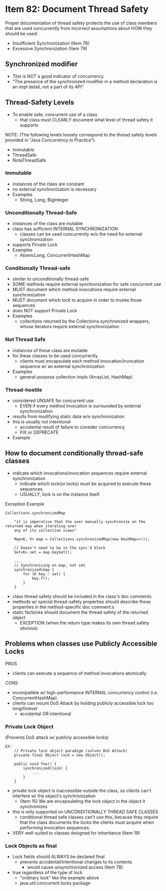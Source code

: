 # Item 82: Document Thread Safety

Proper documentation of thread safety protects the use of class members that are 
used concurrently from incorrect assumptions about HOW they should be used:
- Insufficient Synchronization (Item 78)
- Excessive Synchronization (Item 79)


## Synchronized modifier
- This is NOT a good indicator of concurrency
- "The presence of the synchronized modifier in a method declaration 
is an impl detail, not a part of its API"

## Thread-Safety Levels
- To enable safe, concurrent use of a class
    - that class must CLEARLY document what level of thread safety it supports
    
NOTE: (The following levels loosely correspond to the thread safety levels provided in 
"Java Concurrency in Practice")
- Immutable
- ThreadSafe
- NoteThreadSafe
    
### Immutable
- instances of the class are constant
- no external synchronization is necessary
- Examples
    - String, Long, BigInteger
    
### Unconditionally Thread-Safe
- instances of the class are mutable
- class has sufficient INTERNAL SYNCHRONIZATION
    - classes can be used concurrently w/o the need for external synchronization
- supports Private Lock
- Examples
    - AtomicLong, ConcurrentHashMap
    
### Conditionally Thread-safe
- similar to unconditionally thread-safe
- SOME methods require external synchronization for safe concurrent
use
- MUST document which method invocations require external synchronization
- MUST document which lock to acquire in order to invoke those sequences
- does NOT support Private Lock 
- Examples
    - collections returned by the Collections.synchronized wrappers, 
    whose iterators require external synchronization
    
### Not Thread Safe
- instances of these class are mutable
- for these classes to be used concurrently
    - clients must encapsulate each method invocation/invocation sequence w/ an external synchronization
- Examples
    - general-purpose collection impls (ArrayList, HashMap)
    
### Thread-hostile
- considered UNSAFE for concurrent use
    - EVEN if every method invocation is surrounded by external synchronization
- results from modifying static data w/o synchronization
- this is usually not intentional
    - accidental result of failure to consider concurrency
    - FIX or DEPRECATE
- Example

## How to document conditionally thread-safe classes
- indicate which invocations/invocation sequences require external synchronization
    - indicate which lock(or locks) must be acquired to execute these sequences
    - USUALLY, lock is on the instance itself. 
    
Exception Example

    Collections.synchronizedMap
    
        "it is imperative that the user manually synchronize on the returned map when iterating over
        any of its collection views"
        
        Map<K, V> map = Collections.synchronizedMap(new HashMap<>());
        
        // Doesn't need to be in the sync'd block
        Set<K> set = map.keySet();    
        
        ...
        // Synchronizing on map, not set
        synchronized(map {
            for (K key : set) {
                key.f();
            }
        }
    
- class thread safety should be included in the class's doc comments
- methods w/ special thread-safety properties should describe these properties in the method-specific
doc comment.s
- static factories should document the thread safety of the returned object
    - EXCEPTION (when the return type makes its own thread safety obvious)
    


## Problems when classes use Publicly Accessible Locks
PROS
- clients can execute a sequence of method invocations atomically

CONS
- incompatible w/ high-performance INTERNAL concurrency control (i.e. ConcurrentHashMap)
- clients can mount DoS Attack by holding publicly accessible lock too long/forever
    - accidental OR intentional
    
### Private Lock Object
(Prevents DoS attack w/ publicly accessible locks)

    EX:
        // Private lock object paradigm (solves DoS Attack) 
        private final Object lock = new Object();
        
        public void foo() {
            synchronized(lock) {
                ... 
            }
        }

- private lock object is inaccessible outside the class, so clients can't interfere w/ the object's 
synchronization
    - (Item 15) We are encapsulating the lock object in the object it synchronizes
- this is only supported on UNCONDITIONALLY THREAD SAFE CLASSES
    - conditional thread safe classes can't use this, because they require that the class documents
    the locks the clients must acquire when performing invocation sequences. 
- VERY well-suited to classes deisgned for inheritance (Item 19)

### Lock Objects as final
- Lock fields should ALWAYS be declared final
    - prevents accidental/intentional changes to its contents
        - would cause unsynchronized access (Item 78) 
- true regardless of the type of lock
    - "ordinary lock" like the example above
    - java.util.concurrent.locks package
    